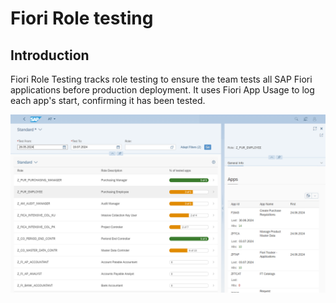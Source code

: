 # Fiori Role testing

## Introduction

Fiori Role Testing tracks role testing to ensure the team tests all SAP Fiori applications before production deployment. It uses Fiori App Usage to log each app's start, confirming it has been tested.

[![](res/frt.png)](res/frt.png)

